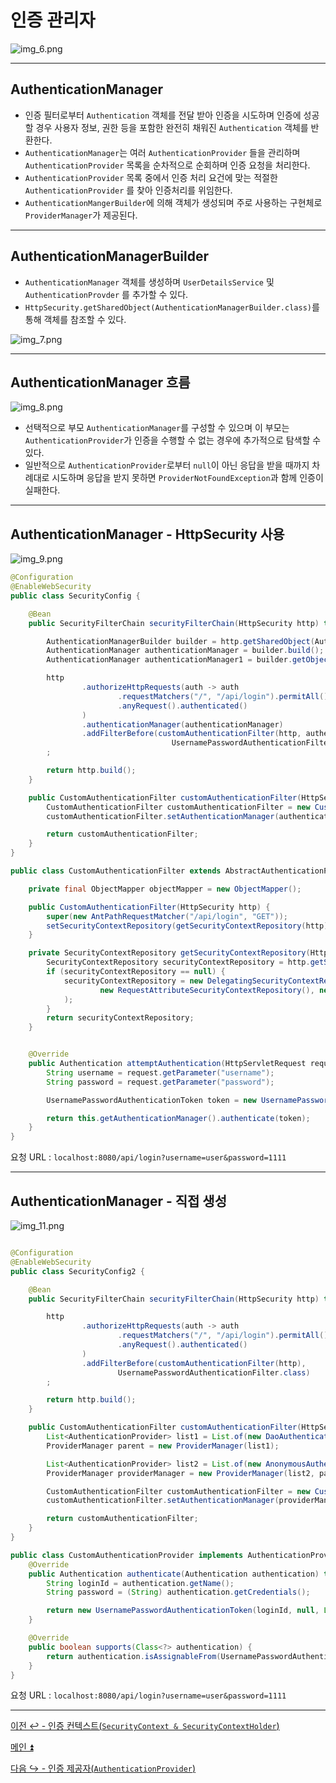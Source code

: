 # 인증 관리자

![img_6.png](image/img_6.png)

---

## AuthenticationManager

- 인증 필터로부터 `Authentication` 객체를 전달 받아 인증을 시도하며 인증에 성공할 경우 사용자 정보, 권한 등을 포함한 완전히 채워진 `Authentication` 객체를 반환한다.
- `AuthenticationManager`는 여러 `AuthenticationProvider` 들을 관리하며 `AuthenticationProvider` 목록을 순차적으로 순회하며 인증 요청을 처리한다.
- `AuthenticationProvider` 목록 중에서 인증 처리 요건에 맞는 적절한 `AuthenticationProvider` 를 찾아 인증처리를 위임한다.
- `AuthenticationMangerBuilder`에 의해 객체가 생성되며 주로 사용하는 구현체로 `ProviderManager`가 제공된다.

---

## AuthenticationManagerBuilder

- `AuthenticationManager` 객체를 생성하며 `UserDetailsService` 및 `AuthenticationProvder` 를 추가할 수 있다.
- `HttpSecurity.getSharedObject(AuthenticationManagerBuilder.class)`를 통해 객체를 참조할 수 있다.

![img_7.png](image/img_7.png)

---

## AuthenticationManager 흐름

![img_8.png](image/img_8.png)

- 선택적으로 부모 `AuthenticationManager`를 구성할 수 있으며 이 부모는 `AuthenticationProvider`가 인증을 수행할 수 없는 경우에 추가적으로 탐색할 수 있다.
- 일반적으로 `AuthenticationProvider`로부터 `null`이 아닌 응답을 받을 때까지 차례대로 시도하며 응답을 받지 못하면 `ProviderNotFoundException`과 함께 인증이 실패한다.

---

## AuthenticationManager - HttpSecurity 사용

![img_9.png](image/img_9.png)

```java
@Configuration
@EnableWebSecurity
public class SecurityConfig {

    @Bean
    public SecurityFilterChain securityFilterChain(HttpSecurity http) throws Exception {

        AuthenticationManagerBuilder builder = http.getSharedObject(AuthenticationManagerBuilder.class);
        AuthenticationManager authenticationManager = builder.build();
        AuthenticationManager authenticationManager1 = builder.getObject();

        http
                .authorizeHttpRequests(auth -> auth
                        .requestMatchers("/", "/api/login").permitAll()
                        .anyRequest().authenticated()
                )
                .authenticationManager(authenticationManager)
                .addFilterBefore(customAuthenticationFilter(http, authenticationManager),
                                    UsernamePasswordAuthenticationFilter.class)
        ;

        return http.build();
    }

    public CustomAuthenticationFilter customAuthenticationFilter(HttpSecurity http, AuthenticationManager authenticationManager) {
        CustomAuthenticationFilter customAuthenticationFilter = new CustomAuthenticationFilter(http);
        customAuthenticationFilter.setAuthenticationManager(authenticationManager);

        return customAuthenticationFilter;
    }
}
```
```java
public class CustomAuthenticationFilter extends AbstractAuthenticationProcessingFilter {

    private final ObjectMapper objectMapper = new ObjectMapper();

    public CustomAuthenticationFilter(HttpSecurity http) {
        super(new AntPathRequestMatcher("/api/login", "GET"));
        setSecurityContextRepository(getSecurityContextRepository(http));
    }

    private SecurityContextRepository getSecurityContextRepository(HttpSecurity http) {
        SecurityContextRepository securityContextRepository = http.getSharedObject(SecurityContextRepository.class);
        if (securityContextRepository == null) {
            securityContextRepository = new DelegatingSecurityContextRepository(
                    new RequestAttributeSecurityContextRepository(), new HttpSessionSecurityContextRepository()
            );
        }
        return securityContextRepository;
    }


    @Override
    public Authentication attemptAuthentication(HttpServletRequest request, HttpServletResponse response) throws AuthenticationException, IOException, ServletException {
        String username = request.getParameter("username");
        String password = request.getParameter("password");

        UsernamePasswordAuthenticationToken token = new UsernamePasswordAuthenticationToken(username, password);

        return this.getAuthenticationManager().authenticate(token);
    }
}
```

요청 URL : `localhost:8080/api/login?username=user&password=1111`

---

## AuthenticationManager - 직접 생성

![img_11.png](image/img_11.png)

```java

@Configuration
@EnableWebSecurity
public class SecurityConfig2 {

    @Bean
    public SecurityFilterChain securityFilterChain(HttpSecurity http) throws Exception {

        http
                .authorizeHttpRequests(auth -> auth
                        .requestMatchers("/", "/api/login").permitAll()
                        .anyRequest().authenticated()
                )
                .addFilterBefore(customAuthenticationFilter(http),
                        UsernamePasswordAuthenticationFilter.class)
        ;

        return http.build();
    }

    public CustomAuthenticationFilter customAuthenticationFilter(HttpSecurity http) {
        List<AuthenticationProvider> list1 = List.of(new DaoAuthenticationProvider());
        ProviderManager parent = new ProviderManager(list1);

        List<AuthenticationProvider> list2 = List.of(new AnonymousAuthenticationProvider("key"), new CustomAuthenticationProvider());
        ProviderManager providerManager = new ProviderManager(list2, parent);

        CustomAuthenticationFilter customAuthenticationFilter = new CustomAuthenticationFilter(http);
        customAuthenticationFilter.setAuthenticationManager(providerManager);

        return customAuthenticationFilter;
    }
}
```
```java
public class CustomAuthenticationProvider implements AuthenticationProvider {
    @Override
    public Authentication authenticate(Authentication authentication) throws AuthenticationException {
        String loginId = authentication.getName();
        String password = (String) authentication.getCredentials();

        return new UsernamePasswordAuthenticationToken(loginId, null, List.of(new SimpleGrantedAuthority("ROLE_USER")));
    }

    @Override
    public boolean supports(Class<?> authentication) {
        return authentication.isAssignableFrom(UsernamePasswordAuthenticationToken.class);
    }
}
```

요청 URL : `localhost:8080/api/login?username=user&password=1111`

---

[이전 ↩️ - 인증 컨텍스트(`SecurityContext & SecurityContextHolder`)](https://github.com/genesis12345678/TIL/blob/main/Spring/security/security/AuthenticationArchitecture/SecurityContext.md)

[메인 ⏫](https://github.com/genesis12345678/TIL/blob/main/Spring/security/security/main.md)

[다음 ↪️ - 인증 제공자(`AuthenticationProvider`)](https://github.com/genesis12345678/TIL/blob/main/Spring/security/security/AuthenticationArchitecture/AuthenticationProvider.md)